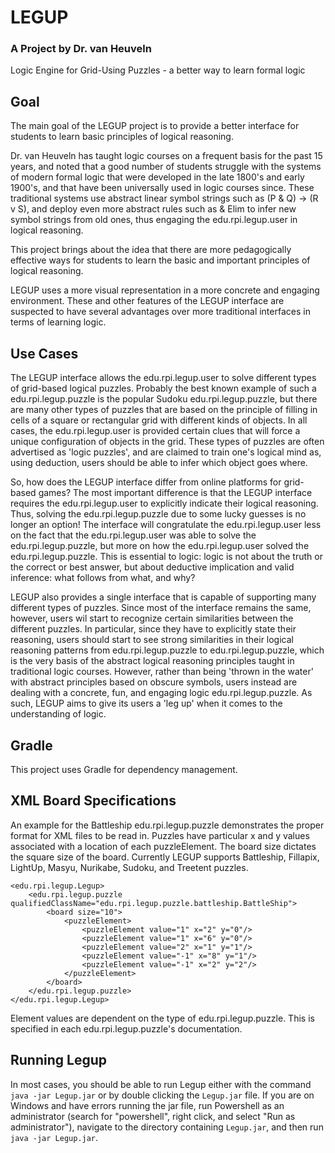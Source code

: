 # LEGUP
### A Project by Dr. van Heuveln
Logic Engine for Grid-Using Puzzles - a better way to learn formal logic

## Goal
The main goal of the LEGUP project is to provide a better interface for students to learn basic principles of logical reasoning.

Dr. van Heuveln has taught logic courses on a frequent basis for the past 15 years, and noted that a good number of students struggle with the systems of modern formal logic that were developed in the late 1800's and early 1900's, and that have been universally used in logic courses since. These traditional systems use abstract linear symbol strings such as (P & Q) -> (R v S), and deploy even more abstract rules such as & Elim to infer new symbol strings from old ones, thus engaging the edu.rpi.legup.user in logical reasoning.

This project brings about the idea that there are more pedagogically effective ways for students to learn the basic and important principles of logical reasoning.

LEGUP uses a more visual representation in a more concrete and engaging environment. These and other features of the LEGUP interface are suspected to have several advantages over more traditional interfaces in terms of learning logic.

## Use Cases

The LEGUP interface allows the edu.rpi.legup.user to solve different types of grid-based logical puzzles. Probably the best known example of such a edu.rpi.legup.puzzle is the popular Sudoku edu.rpi.legup.puzzle, but there are many other types of puzzles that are based on the principle of filling in cells of a square or rectangular grid with different kinds of objects. In all cases, the edu.rpi.legup.user is provided certain clues that will force a unique configuration of objects in the grid. These types of puzzles are often advertised as 'logic puzzles', and are claimed to train one's logical mind as, using deduction, users should be able to infer which object goes where.

So, how does the LEGUP interface differ from online platforms for grid-based games? The most important difference is that the LEGUP interface requires the edu.rpi.legup.user to explicitly indicate their logical reasoning. Thus, solving the edu.rpi.legup.puzzle due to some lucky guesses is no longer an option! The interface will congratulate the edu.rpi.legup.user less on the fact that the edu.rpi.legup.user was able to solve the edu.rpi.legup.puzzle, but more on how the edu.rpi.legup.user solved the edu.rpi.legup.puzzle. This is essential to logic: logic is not about the truth or the correct or best answer, but about deductive implication and valid inference: what follows from what, and why?

LEGUP also provides a single interface that is capable of supporting many different types of puzzles. Since most of the interface remains the same, however, users wil start to recognize certain similarities between the different puzzles. In particular, since they have to explicitly state their reasoning, users should start to see strong similarities in their logical reasoning patterns from edu.rpi.legup.puzzle to edu.rpi.legup.puzzle, which is the very basis of the abstract logical reasoning principles taught in traditional logic courses. However, rather than being 'thrown in the water' with abstract principles based on obscure symbols, users instead are dealing with a concrete, fun, and engaging logic edu.rpi.legup.puzzle. As such, LEGUP aims to give its users a 'leg up' when it comes to the understanding of logic.

## Gradle

This project uses Gradle for dependency management.

## XML Board Specifications

An example for the Battleship edu.rpi.legup.puzzle demonstrates the proper format for XML files to be read in. Puzzles have particular x and y values associated with a location of each puzzleElement. The board size dictates the square size of the board. Currently LEGUP supports Battleship, Fillapix, LightUp, Masyu, Nurikabe, Sudoku, and Treetent puzzles.

```
<edu.rpi.legup.Legup>
    <edu.rpi.legup.puzzle qualifiedClassName="edu.rpi.legup.puzzle.battleship.BattleShip">
        <board size="10">
            <puzzleElement>
                <puzzleElement value="1" x="2" y="0"/>
                <puzzleElement value="1" x="6" y="0"/>
                <puzzleElement value="2" x="1" y="1"/>
                <puzzleElement value="-1" x="8" y="1"/>
                <puzzleElement value="-1" x="2" y="2"/>
            </puzzleElement>
        </board>
    </edu.rpi.legup.puzzle>
</edu.rpi.legup.Legup>
```
Element values are dependent on the type of edu.rpi.legup.puzzle. This is specified in each edu.rpi.legup.puzzle's documentation.

## Running Legup
In most cases, you should be able to run Legup either with the command `java -jar Legup.jar` or by double clicking
the `Legup.jar` file. If you are on Windows and have errors running the jar file, run Powershell as an administrator (search for "powershell", right click, and select "Run as administrator"), navigate to the directory containing `Legup.jar`, and then run `java -jar Legup.jar`.
